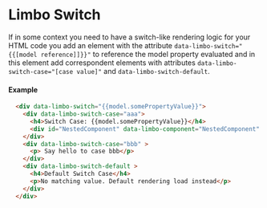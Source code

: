 # Limbo Switch

If in some context you need to have a switch-like rendering logic for your HTML code you add an element with the attribute `data-limbo-switch="{{[model reference]]}}"` to reference the model property evaluated and in this element add correspondent elements with attributes `data-limbo-switch-case="[case value]"` and `data-limbo-switch-default`.

#### Example


```html
  <div data-limbo-switch="{{model.somePropertyValue}}">
    <div data-limbo-switch-case="aaa">
      <h4>Switch Case: {{model.somePropertyValue}}</h4>
      <div id="NestedComponent" data-limbo-component="NestedComponent" data-limbo-model="{{model.nested}}"></div>  
    </div>
    <div data-limbo-switch-case="bbb" >      
      <p> Say hello to case bbb</p>  
    </div>
    <div data-limbo-switch-default >
      <h4>Default Switch Case</h4>
      <p>No matching value. Default rendering load instead</p>  
    </div>
  </div>
```